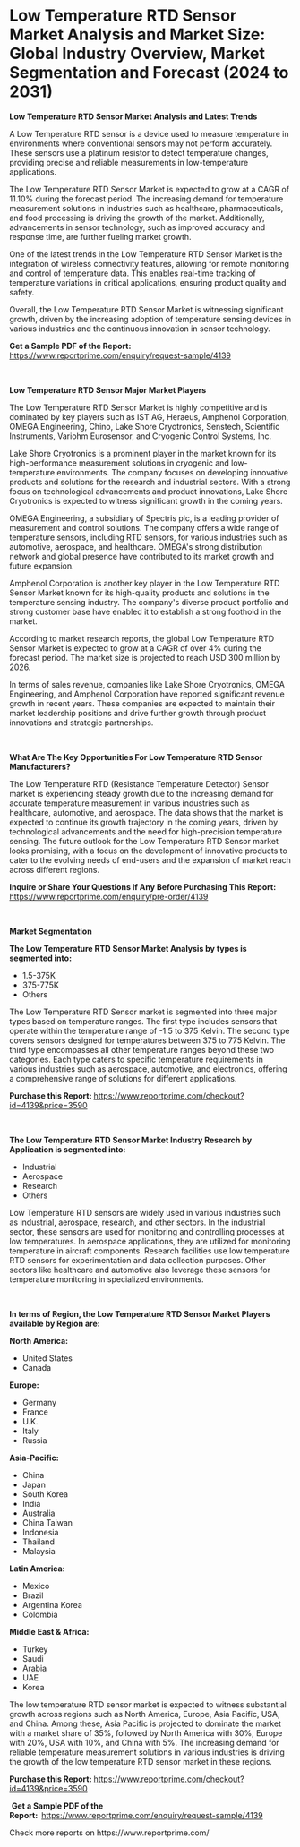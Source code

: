 <p><h1>Low Temperature RTD Sensor Market Analysis and Market Size: Global Industry Overview, Market Segmentation and Forecast (2024 to 2031)</h1></p><p><strong>Low Temperature RTD Sensor Market Analysis and Latest Trends</strong></p>
<p><p>A Low Temperature RTD sensor is a device used to measure temperature in environments where conventional sensors may not perform accurately. These sensors use a platinum resistor to detect temperature changes, providing precise and reliable measurements in low-temperature applications.</p><p>The Low Temperature RTD Sensor Market is expected to grow at a CAGR of 11.10% during the forecast period. The increasing demand for temperature measurement solutions in industries such as healthcare, pharmaceuticals, and food processing is driving the growth of the market. Additionally, advancements in sensor technology, such as improved accuracy and response time, are further fueling market growth.</p><p>One of the latest trends in the Low Temperature RTD Sensor Market is the integration of wireless connectivity features, allowing for remote monitoring and control of temperature data. This enables real-time tracking of temperature variations in critical applications, ensuring product quality and safety.</p><p>Overall, the Low Temperature RTD Sensor Market is witnessing significant growth, driven by the increasing adoption of temperature sensing devices in various industries and the continuous innovation in sensor technology.</p></p>
<p><strong>Get a Sample PDF of the Report:&nbsp;</strong> <a href="https://www.reportprime.com/enquiry/request-sample/4139">https://www.reportprime.com/enquiry/request-sample/4139</a></p>
<p>&nbsp;</p>
<p><strong>Low Temperature RTD Sensor Major Market Players</strong></p>
<p><p>The Low Temperature RTD Sensor Market is highly competitive and is dominated by key players such as IST AG, Heraeus, Amphenol Corporation, OMEGA Engineering, Chino, Lake Shore Cryotronics, Senstech, Scientific Instruments, Variohm Eurosensor, and Cryogenic Control Systems, Inc.</p><p>Lake Shore Cryotronics is a prominent player in the market known for its high-performance measurement solutions in cryogenic and low-temperature environments. The company focuses on developing innovative products and solutions for the research and industrial sectors. With a strong focus on technological advancements and product innovations, Lake Shore Cryotronics is expected to witness significant growth in the coming years.</p><p>OMEGA Engineering, a subsidiary of Spectris plc, is a leading provider of measurement and control solutions. The company offers a wide range of temperature sensors, including RTD sensors, for various industries such as automotive, aerospace, and healthcare. OMEGA's strong distribution network and global presence have contributed to its market growth and future expansion.</p><p>Amphenol Corporation is another key player in the Low Temperature RTD Sensor Market known for its high-quality products and solutions in the temperature sensing industry. The company's diverse product portfolio and strong customer base have enabled it to establish a strong foothold in the market.</p><p>According to market research reports, the global Low Temperature RTD Sensor Market is expected to grow at a CAGR of over 4% during the forecast period. The market size is projected to reach USD 300 million by 2026.</p><p>In terms of sales revenue, companies like Lake Shore Cryotronics, OMEGA Engineering, and Amphenol Corporation have reported significant revenue growth in recent years. These companies are expected to maintain their market leadership positions and drive further growth through product innovations and strategic partnerships.</p></p>
<p>&nbsp;</p>
<p><strong>What Are The Key Opportunities For Low Temperature RTD Sensor Manufacturers?</strong></p>
<p><p>The Low Temperature RTD (Resistance Temperature Detector) Sensor market is experiencing steady growth due to the increasing demand for accurate temperature measurement in various industries such as healthcare, automotive, and aerospace. The data shows that the market is expected to continue its growth trajectory in the coming years, driven by technological advancements and the need for high-precision temperature sensing. The future outlook for the Low Temperature RTD Sensor market looks promising, with a focus on the development of innovative products to cater to the evolving needs of end-users and the expansion of market reach across different regions.</p></p>
<p><strong>Inquire or Share Your Questions If Any Before Purchasing This Report:</strong> <a href="https://www.reportprime.com/enquiry/pre-order/4139">https://www.reportprime.com/enquiry/pre-order/4139</a></p>
<p>&nbsp;</p>
<p><strong>Market Segmentation</strong></p>
<p><strong>The Low Temperature RTD Sensor Market Analysis by types is segmented into:</strong></p>
<p><ul><li>1.5-375K</li><li>375-775K</li><li>Others</li></ul></p>
<p><p>The Low Temperature RTD Sensor market is segmented into three major types based on temperature ranges. The first type includes sensors that operate within the temperature range of -1.5 to 375 Kelvin. The second type covers sensors designed for temperatures between 375 to 775 Kelvin. The third type encompasses all other temperature ranges beyond these two categories. Each type caters to specific temperature requirements in various industries such as aerospace, automotive, and electronics, offering a comprehensive range of solutions for different applications.</p></p>
<p><strong>Purchase this Report:&nbsp;</strong><a href="https://www.reportprime.com/checkout?id=4139&price=3590">https://www.reportprime.com/checkout?id=4139&price=3590</a></p>
<p>&nbsp;</p>
<p><strong>The Low Temperature RTD Sensor Market Industry Research by Application is segmented into:</strong></p>
<p><ul><li>Industrial</li><li>Aerospace</li><li>Research</li><li>Others</li></ul></p>
<p><p>Low Temperature RTD sensors are widely used in various industries such as industrial, aerospace, research, and other sectors. In the industrial sector, these sensors are used for monitoring and controlling processes at low temperatures. In aerospace applications, they are utilized for monitoring temperature in aircraft components. Research facilities use low temperature RTD sensors for experimentation and data collection purposes. Other sectors like healthcare and automotive also leverage these sensors for temperature monitoring in specialized environments.</p></p>
<p>&nbsp;</p>
<p><strong>In terms of Region, the Low Temperature RTD Sensor Market Players available by Region are:</strong></p>
<p>
    <p> <strong> North America: </strong>
        <ul>
            <li>United States</li>
            <li>Canada</li>
        </ul>
        </p> 
    <p> <strong> Europe: </strong>
        <ul>
            <li>Germany</li>
            <li>France</li>
            <li>U.K.</li>
            <li>Italy</li>
            <li>Russia</li>
        </ul>
        </p> 
    <p> <strong> Asia-Pacific: </strong>
        <ul>
            <li>China</li>
            <li>Japan</li>
            <li>South Korea</li>
            <li>India</li>
            <li>Australia</li>
            <li>China Taiwan</li>
            <li>Indonesia</li>
            <li>Thailand</li>
            <li>Malaysia</li>
        </ul>
        </p> 
    <p> <strong> Latin America: </strong>
        <ul>
            <li>Mexico</li>
            <li>Brazil</li>
            <li>Argentina Korea</li>
            <li>Colombia</li>
        </ul>
        </p> 
    <p> <strong> Middle East & Africa: </strong>
        <ul>
            <li>Turkey</li>
            <li>Saudi</li>
            <li>Arabia</li>
            <li>UAE</li>
            <li>Korea</li>
        </ul>
    </p>
    </p>
<p><p>The low temperature RTD sensor market is expected to witness substantial growth across regions such as North America, Europe, Asia Pacific, USA, and China. Among these, Asia Pacific is projected to dominate the market with a market share of 35%, followed by North America with 30%, Europe with 20%, USA with 10%, and China with 5%. The increasing demand for reliable temperature measurement solutions in various industries is driving the growth of the low temperature RTD sensor market in these regions.</p></p>
<p><strong>Purchase this Report: </strong><a href="https://www.reportprime.com/checkout?id=4139&price=3590">https://www.reportprime.com/checkout?id=4139&price=3590</a></p>
<p>&nbsp;<strong>Get a Sample PDF of the Report:&nbsp;&nbsp;</strong><a href="https://www.reportprime.com/enquiry/request-sample/4139">https://www.reportprime.com/enquiry/request-sample/4139</a></p>
<p><strong></strong></p>
<p>Check more reports on https://www.reportprime.com/</p>